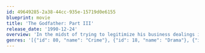 ```yaml
---
id: 49649285-2a38-44cc-935e-15719d0e6155
blueprint: movie
title: 'The Godfather: Part III'
release_date: '1990-12-24'
overview: 'In the midst of trying to legitimize his business dealings in 1979 New York and Italy, aging mafia don, Michael Corleone seeks forgiveness for his sins while taking a young protege under his wing.'
genres: '[{"id": 80, "name": "Crime"}, {"id": 18, "name": "Drama"}, {"id": 53, "name": "Thriller"}]'
---
```

